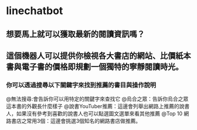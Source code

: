 # linechatbot
## 想要馬上就可以獲取最新的閱讀資訊嗎？
## 這個機器人可以提供你檢視各大書店的網站、比價紙本書與電子書的價格即規劃一個獨特的寧靜閱讀時光。

### 你可以透過搜尋以下關鍵字來找到推薦的書目與操作說明
@無法搜尋:會告訴你可以用特定的關鍵字來查找它
@烏合之眾：告訴你烏合之眾這本書的外觀長什麼樣子
@說書YouTuber推薦：這邊會列舉出網路上推薦的說書人，如果沒有參考到喜歡的說書人也可以點選圖文選單來看其他推薦
@Top 10 網路書店之常用3個：這邊會挑選3個知名的網路書店做推薦。
